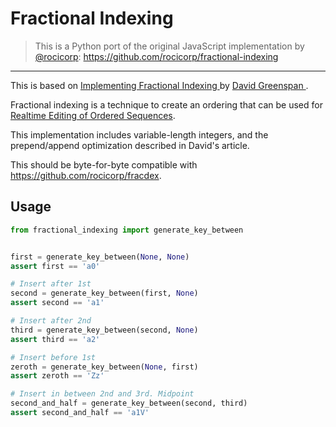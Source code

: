# Fractional Indexing

> This is a Python port of the original JavaScript implementation by [@rocicorp](https://github.com/rocicorp):
> https://github.com/rocicorp/fractional-indexing

---

This is based on [Implementing Fractional Indexing
](https://observablehq.com/@dgreensp/implementing-fractional-indexing) by [David Greenspan
](https://github.com/dgreensp).

Fractional indexing is a technique to create an ordering that can be used for [Realtime Editing of Ordered Sequences](https://www.figma.com/blog/realtime-editing-of-ordered-sequences/).

This implementation includes variable-length integers, and the prepend/append optimization described in David's article.

This should be byte-for-byte compatible with https://github.com/rocicorp/fracdex.


## Usage

```python
from fractional_indexing import generate_key_between


first = generate_key_between(None, None)
assert first == 'a0'

# Insert after 1st
second = generate_key_between(first, None)
assert second == 'a1'

# Insert after 2nd
third = generate_key_between(second, None)
assert third == 'a2'

# Insert before 1st
zeroth = generate_key_between(None, first)
assert zeroth == 'Zz'

# Insert in between 2nd and 3rd. Midpoint
second_and_half = generate_key_between(second, third)
assert second_and_half == 'a1V'

```
